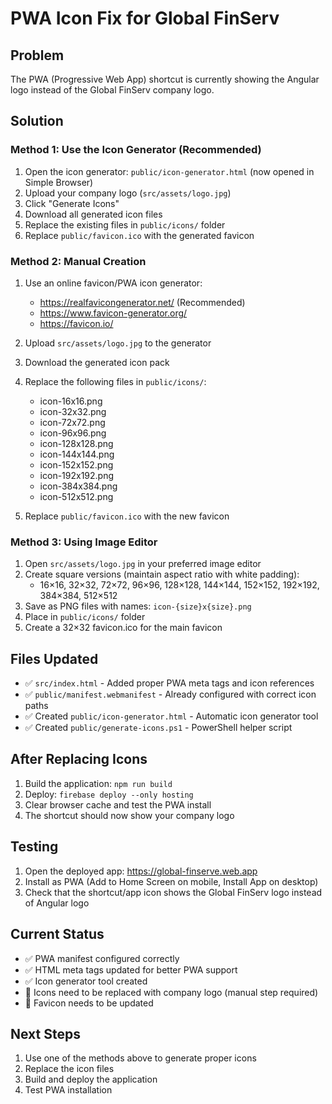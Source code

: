 # PWA Icon Fix for Global FinServ

## Problem
The PWA (Progressive Web App) shortcut is currently showing the Angular logo instead of the Global FinServ company logo.

## Solution

### Method 1: Use the Icon Generator (Recommended)
1. Open the icon generator: `public/icon-generator.html` (now opened in Simple Browser)
2. Upload your company logo (`src/assets/logo.jpg`)
3. Click "Generate Icons"
4. Download all generated icon files
5. Replace the existing files in `public/icons/` folder
6. Replace `public/favicon.ico` with the generated favicon

### Method 2: Manual Creation
1. Use an online favicon/PWA icon generator:
   - https://realfavicongenerator.net/ (Recommended)
   - https://www.favicon-generator.org/
   - https://favicon.io/

2. Upload `src/assets/logo.jpg` to the generator
3. Download the generated icon pack
4. Replace the following files in `public/icons/`:
   - icon-16x16.png
   - icon-32x32.png
   - icon-72x72.png
   - icon-96x96.png
   - icon-128x128.png
   - icon-144x144.png
   - icon-152x152.png
   - icon-192x192.png
   - icon-384x384.png
   - icon-512x512.png

5. Replace `public/favicon.ico` with the new favicon

### Method 3: Using Image Editor
1. Open `src/assets/logo.jpg` in your preferred image editor
2. Create square versions (maintain aspect ratio with white padding):
   - 16×16, 32×32, 72×72, 96×96, 128×128, 144×144, 152×152, 192×192, 384×384, 512×512
3. Save as PNG files with names: `icon-{size}x{size}.png`
4. Place in `public/icons/` folder
5. Create a 32×32 favicon.ico for the main favicon

## Files Updated
- ✅ `src/index.html` - Added proper PWA meta tags and icon references
- ✅ `public/manifest.webmanifest` - Already configured with correct icon paths
- ✅ Created `public/icon-generator.html` - Automatic icon generator tool
- ✅ Created `public/generate-icons.ps1` - PowerShell helper script

## After Replacing Icons
1. Build the application: `npm run build`
2. Deploy: `firebase deploy --only hosting`
3. Clear browser cache and test the PWA install
4. The shortcut should now show your company logo

## Testing
1. Open the deployed app: https://global-finserve.web.app
2. Install as PWA (Add to Home Screen on mobile, Install App on desktop)
3. Check that the shortcut/app icon shows the Global FinServ logo instead of Angular logo

## Current Status
- ✅ PWA manifest configured correctly
- ✅ HTML meta tags updated for better PWA support
- ✅ Icon generator tool created
- 🔄 Icons need to be replaced with company logo (manual step required)
- 🔄 Favicon needs to be updated

## Next Steps
1. Use one of the methods above to generate proper icons
2. Replace the icon files
3. Build and deploy the application
4. Test PWA installation
